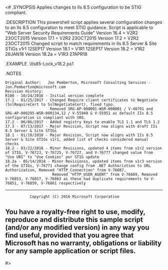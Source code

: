 <#
.SYNOPSIS
    Applies changes to IIs 8.5 configuration to be STIG compliant.

.DESCRIPTION
    This powershell script applies several configuration changes to an IIs 8.5 configuration to meet STIG guidance.
    Script is applicable to "Web Server Security Requirements Guide"
    Version 16.4 =  V2R2 23OCT2015
    Version 17.1 =  V2R2 23OCT2015
    Version 17.2 =  V2R2 23OCT2015
    Changed script to match requirements in IIs 8.5 Server & Site STIGs v1r1 12SEP17
    Version 18.1 = V1R1 12SEP17
    Version 18.2 = V1R2 26JAN18
    Version 18.2a = V1R3 27APR18
    
.EXAMPLE
    .\IIs85-Lock_v18.2.ps1


.NOTES

    Original Author:   Jon Pemberton, Microsoft Consulting Services - Jon.Pemberton@microsoft.com
    Revision History:  
    R100 - 10/24/2016 - Initial version complete
    17.1 - 01/25/2017 - Changed Require client certificates to Negotiate (SslRequireCert to SslNegotiateCert), fixed typo.
                        Removed SRG-AP-000001-WSR-000001 / V-40791 and SRG-AP-000295-WSR-000134,12 / V-55949 & V-55951 as default IIs 8.5 configuration is compliant with SRG.
    17.2 - 06/06/2017 - Added registry keys to enable TLS 1.1 and TLS 1.2
    17.3 - 07/13/2017 - Major Revision, Script now aligns with draft IIs 8.5 Server & Site STIGs
    18.1 - 01/18/2018 - Major Revision, Script now aligns with IIs 8.5 Server & Site STIGs v1r1, added list of checks considered manual checks
    18.2 - 03/22/2018 - Minor Revisions, updated 4 items from v1r2 version of STIG, V-76723, V-76725, V-76727, and V-76777 changed value from "Use URI" to "Use Cookies" per STIG update
    18.2a - 05/14/2018 - Minor Revisionss, updated items from v1r3 version of the STIGs, V-76771 change config from .NET Authoriztion to URL Authorization, Removed "HTTP_Connection" from V-76687,
                         Removed "HTTP_USER_AGENT" from V-76689, Removed V-76853, V-76857, V-76863 as these had duplicate requirements to V-76851, V-76859, V-76861 respectively
 ------------------------------------------------------------------------
               Copyright (C) 2016 Microsoft Corporation

 You have a royalty-free right to use, modify, reproduce and distribute
 this sample script (and/or any modified version) in any way
 you find useful, provided that you agree that Microsoft has no warranty,
 obligations or liability for any sample application or script files.
 ------------------------------------------------------------------------
#>